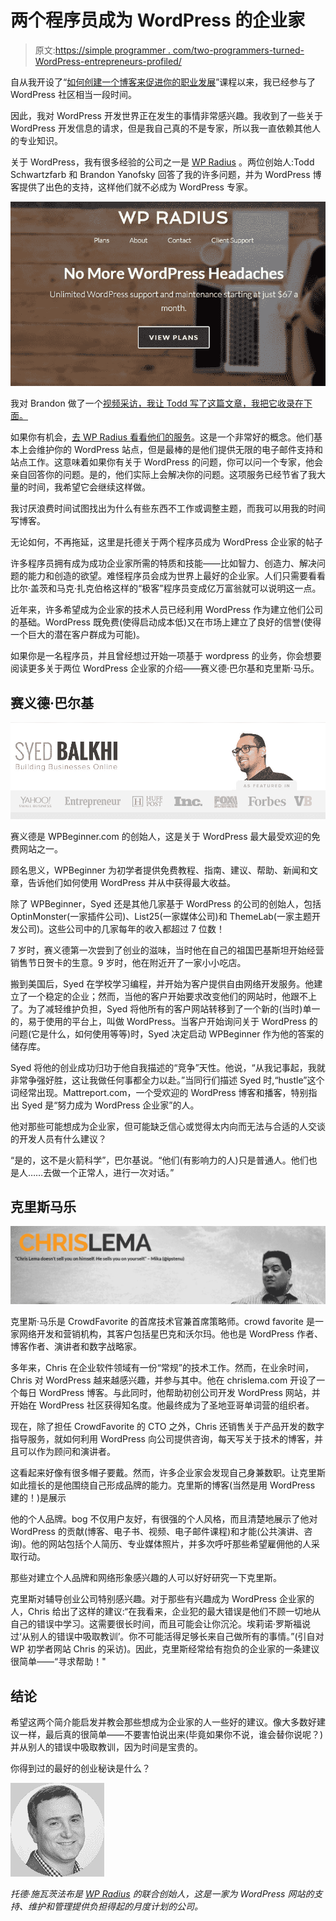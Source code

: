 # 两个程序员成为 WordPress 的企业家

> 原文:[https://simple programmer . com/two-programmers-turned-WordPress-entrepreneurs-profiled/](https://simpleprogrammer.com/two-programmers-turned-wordpress-entrepreneurs-profiled/)

自从我开设了“[如何创建一个博客来促进你的职业发展](http://devcareerboost.com/blog-course/)”课程以来，我已经参与了 WordPress 社区相当一段时间。

因此，我对 WordPress 开发世界正在发生的事情非常感兴趣。我收到了一些关于 WordPress 开发信息的请求，但是我自己真的不是专家，所以我一直依赖其他人的专业知识。

关于 WordPress，我有很多经验的公司之一是 [WP Radius](https://simpleprogrammer.com/wpradius) 。两位创始人:Todd Schwartzfarb 和 Brandon Yanofsky 回答了我的许多问题，并为 WordPress 博客提供了出色的支持，这样他们就不必成为 WordPress 专家。



![wpradius](img/27d6d62a0533822a0c4216b065a4bcb6.png)



我对 Brandon 做了一个[视频采访，我让 Todd 写了这篇文章，我把它收录在下面。](https://www.youtube.com/watch?v=r6DPbYznB3s)

如果你有机会，[去 WP Radius 看看他们的服务](https://simpleprogrammer.com/wpradius)。这是一个非常好的概念。他们基本上会维护你的 WordPress 站点，但是最棒的是他们提供无限的电子邮件支持和站点工作。这意味着如果你有关于 WordPress 的问题，你可以问一个专家，他会亲自回答你的问题。是的，他们实际上会解决你的问题。这项服务已经节省了我大量的时间，我希望它会继续这样做。

我讨厌浪费时间试图找出为什么有些东西不工作或调整主题，而我可以用我的时间写博客。

无论如何，不再拖延，这里是托德关于两个程序员成为 WordPress 企业家的帖子

许多程序员拥有成为成功企业家所需的特质和技能——比如智力、创造力、解决问题的能力和创造的欲望。难怪程序员会成为世界上最好的企业家。人们只需要看看比尔·盖茨和马克·扎克伯格这样的“极客”程序员变成亿万富翁就可以说明这一点。

近年来，许多希望成为企业家的技术人员已经利用 WordPress 作为建立他们公司的基础。WordPress 既免费(使得启动成本低)又在市场上建立了良好的信誉(使得一个巨大的潜在客户群成为可能)。

如果你是一名程序员，并且曾经想过开始一项基于 wordpress 的业务，你会想要阅读更多关于两位 WordPress 企业家的介绍——赛义德·巴尔基和克里斯·马乐。

## 赛义德·巴尔基



![syed balkhi](img/63f86a067a3ce7f15c918d7915336467.png)



赛义德是 WPBeginner.com 的创始人，这是关于 WordPress 最大最受欢迎的免费网站之一。

顾名思义，WPBeginner 为初学者提供免费教程、指南、建议、帮助、新闻和文章，告诉他们如何使用 WordPress 并从中获得最大收益。

除了 WPBeginner，Syed 还是其他几家基于 WordPress 的公司的创始人，包括 OptinMonster(一家插件公司)、List25(一家媒体公司)和 ThemeLab(一家主题开发公司)。这些公司中的几家每年的收入都超过 7 位数！

7 岁时，赛义德第一次尝到了创业的滋味，当时他在自己的祖国巴基斯坦开始经营销售节日贺卡的生意。9 岁时，他在附近开了一家小小吃店。

搬到美国后，Syed 在学校学习编程，并开始为客户提供自由网络开发服务。他建立了一个稳定的企业；然而，当他的客户开始要求改变他们的网站时，他跟不上了。为了减轻维护负担，Syed 将他所有的客户网站转移到了一个新的(当时)单一的，易于使用的平台上，叫做 WordPress。当客户开始询问关于 WordPress 的问题(它是什么，如何使用等等)时，Syed 决定启动 WPBeginner 作为他的答案的储存库。

Syed 将他的创业成功归功于他自我描述的“竞争”天性。他说，“从我记事起，我就非常争强好胜，这让我做任何事都全力以赴。”当同行们描述 Syed 时,“hustle”这个词经常出现。Mattreport.com，一个受欢迎的 WordPress 博客和播客，特别指出 Syed 是“努力成为 WordPress 企业家”的人。

他对那些可能想成为企业家，但可能缺乏信心或觉得太内向而无法与合适的人交谈的开发人员有什么建议？

“是的，这不是火箭科学”，巴尔基说。“他们(有影响力的人)只是普通人。他们也是人……去做一个正常人，进行一次对话。”

## 克里斯马乐



![chris lema](img/5b50ba4847035f98380823f05f7b0676.png)



克里斯·马乐是 CrowdFavorite 的首席技术官兼首席策略师。crowd favorite 是一家网络开发和营销机构，其客户包括星巴克和沃尔玛。他也是 WordPress 作者、博客作者、演讲者和数字战略家。

多年来，Chris 在企业软件领域有一份“常规”的技术工作。然而，在业余时间，Chris 对 WordPress 越来越感兴趣，并参与其中。他在 chrislema.com 开设了一个每日 WordPress 博客。与此同时，他帮助初创公司开发 WordPress 网站，并开始在 WordPress 社区获得知名度。他最终成为了圣地亚哥单词营的组织者。

现在，除了担任 CrowdFavorite 的 CTO 之外，Chris 还销售关于产品开发的数字指导服务，就如何利用 WordPress 向公司提供咨询，每天写关于技术的博客，并且可以作为顾问和演讲者。

这看起来好像有很多帽子要戴。然而，许多企业家会发现自己身兼数职。让克里斯如此擅长的是他围绕自己形成品牌的能力。克里斯的博客(当然是用 WordPress 建的！)是展示

他的个人品牌。bog 不仅用户友好，有很强的个人风格，而且清楚地展示了他对 WordPress 的贡献(博客、电子书、视频、电子邮件课程)和才能(公共演讲、咨询)。他的网站包括个人简历、专业媒体照片，并多次呼吁那些希望雇佣他的人采取行动。

那些对建立个人品牌和网络形象感兴趣的人可以好好研究一下克里斯。

克里斯对辅导创业公司特别感兴趣。对于那些有兴趣成为 WordPress 企业家的人，Chris 给出了这样的建议:“在我看来，企业犯的最大错误是他们不顾一切地从自己的错误中学习。这需要很长时间，而且可能会让你沉沦。埃莉诺·罗斯福说过‘从别人的错误中吸取教训’。你不可能活得足够长来自己做所有的事情。”(引自对 WP 初学者网站 Chris 的采访)。因此，克里斯经常给有抱负的企业家的一条建议很简单——“寻求帮助！"

## **结论**

希望这两个简介能启发并教会那些想成为企业家的人一些好的建议。像大多数好建议一样，最后真的很简单——不要害怕说出来(毕竟如果你不说，谁会替你说呢？)并从别人的错误中吸取教训，因为时间是宝贵的。

你得到过的最好的创业秘诀是什么？



![todd-wpradius-headshot](img/15536a9e8fa94ebccf54134ff6b344fe.png)

[](https://simpleprogrammer.com/wpradius)*托德·施瓦茨法布是 [WP Radius](https://simpleprogrammer.com/wpradius) 的联合创始人，这是一家为 WordPress 网站的支持、维护和管理提供负担得起的月度计划的公司。*